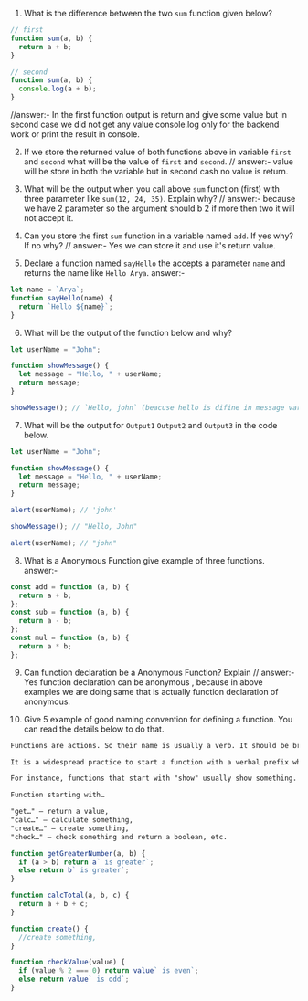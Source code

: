 1. What is the difference between the two `sum` function given below?

```js
// first
function sum(a, b) {
  return a + b;
}

// second
function sum(a, b) {
  console.log(a + b);
}
```

//answer:- In the first function output is return and give some value but in second case we did not get any value console.log only for the backend work or print the result in console.

2. If we store the returned value of both functions above in variable `first` and `second` what will be the value of `first` and `second`.
   // answer:- value will be store in both the variable but in second cash no value is return.

3. What will be the output when you call above `sum` function (first) with three parameter like `sum(12, 24, 35)`. Explain why?
   // answer:- because we have 2 parameter so the argument should b 2 if more then two it will not accept it.

4. Can you store the first `sum` function in a variable named `add`. If yes why? If no why?
   // answer:- Yes we can store it and use it's return value.

5. Declare a function named `sayHello` the accepts a parameter `name` and returns the name like `Hello Arya`.
   answer:-

```js
let name = `Arya`;
function sayHello(name) {
  return `Hello ${name}`;
}
```

6. What will be the output of the function below and why?

```js
let userName = "John";

function showMessage() {
  let message = "Hello, " + userName;
  return message;
}

showMessage(); // `Hello, john` (beacuse hello is difine in message variable and userName is define outside the funtion)
```

7. What will be the output for `Output1` `Output2` and `Output3` in the code below.

```js
let userName = "John";

function showMessage() {
  let message = "Hello, " + userName;
  return message;
}

alert(userName); // 'john'

showMessage(); // "Hello, John"

alert(userName); // "john"
```

8. What is a Anonymous Function give example of three functions.
   answer:-

```js
const add = function (a, b) {
  return a + b;
};
const sub = function (a, b) {
  return a - b;
};
const mul = function (a, b) {
  return a * b;
};
```

9. Can function declaration be a Anonymous Function? Explain
   // answer:- Yes function declaration can be anonymous , because in above examples we are doing same that is actually function declaration of anonymous.

10. Give 5 example of good naming convention for defining a function. You can read the details below to do that.

```md
Functions are actions. So their name is usually a verb. It should be brief, as accurate as possible and describe what the function does, so that someone reading the code gets an indication of what the function does.

It is a widespread practice to start a function with a verbal prefix which vaguely describes the action. There must be an agreement within the team on the meaning of the prefixes.

For instance, functions that start with "show" usually show something.

Function starting with…

"get…" – return a value,
"calc…" – calculate something,
"create…" – create something,
"check…" – check something and return a boolean, etc.
```

```js
function getGreaterNumber(a, b) {
  if (a > b) return a` is greater`;
  else return b` is greater`;
}

function calcTotal(a, b, c) {
  return a + b + c;
}

function create() {
  //create something,
}

function checkValue(value) {
  if (value % 2 === 0) return value` is even`;
  else return value` is odd`;
}
```
